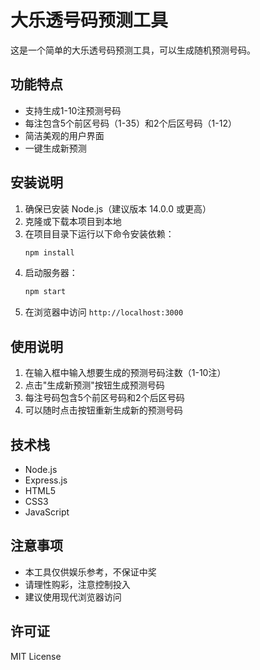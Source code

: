 # 大乐透号码预测工具

这是一个简单的大乐透号码预测工具，可以生成随机预测号码。

## 功能特点

- 支持生成1-10注预测号码
- 每注包含5个前区号码（1-35）和2个后区号码（1-12）
- 简洁美观的用户界面
- 一键生成新预测

## 安装说明

1. 确保已安装 Node.js（建议版本 14.0.0 或更高）
2. 克隆或下载本项目到本地
3. 在项目目录下运行以下命令安装依赖：
   ```bash
   npm install
   ```
4. 启动服务器：
   ```bash
   npm start
   ```
5. 在浏览器中访问 `http://localhost:3000`

## 使用说明

1. 在输入框中输入想要生成的预测号码注数（1-10注）
2. 点击"生成新预测"按钮生成预测号码
3. 每注号码包含5个前区号码和2个后区号码
4. 可以随时点击按钮重新生成新的预测号码

## 技术栈

- Node.js
- Express.js
- HTML5
- CSS3
- JavaScript

## 注意事项

- 本工具仅供娱乐参考，不保证中奖
- 请理性购彩，注意控制投入
- 建议使用现代浏览器访问

## 许可证

MIT License 